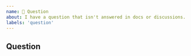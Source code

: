 ```yaml
---
name: 🤔 Question
about: I have a question that isn't answered in docs or discussions.
labels: 'question'
---
```


## Question

<!--
Describe your question here :D
-->
